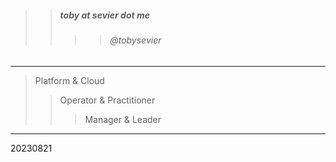 

> 
>> ##### toby at sevier dot me
>>>> ###### @tobysevier

---

> Platform & Cloud
>> Operator & Practitioner
>>> Manager & Leader

---


20230821

